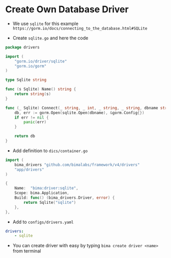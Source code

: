 # Create Own Database Driver

- We use `sqlite` for this example `https://gorm.io/docs/connecting_to_the_database.html#SQLite` 

- Create `sqlite.go` and here the code

```go
package drivers

import (
	"gorm.io/driver/sqlite"
	"gorm.io/gorm"
)

type Sqlite string

func (s Sqlite) Name() string {
    return string(s)
}

func (_ Sqlite) Connect(_ string, _ int, _ string, _ string, dbname string, _ bool) *gorm.DB {
    db, err := gorm.Open(sqlite.Open(dbname), &gorm.Config{})
    if err != nil {
        panic(err)
    }

	return db
}

```

- Add definition to `dics/container.go`

```go
import (
	bima_drivers "github.com/bimalabs/framework/v4/drivers"
    "app/drivers"
)

{
    Name:  "bima:driver:sqlite",
    Scope: bima.Application,
    Build: func() (bima_drivers.Driver, error) {
        return Sqlite("sqlite")
    },
},
```

- Add to `configs/drivers.yaml`

```yaml
drivers:
    - sqlite
```

- You can create driver with easy by typing `bima create driver <name>` from terminal
